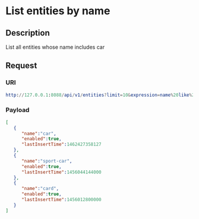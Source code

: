 # List entities by name

## Description

List all entities whose name includes car

## Request

### URI

```elm
http://127.0.0.1:8088/api/v1/entities?limit=10&expression=name%20like%20%27*car*%27
```

### Payload

```json
[
   {
      "name":"car",
      "enabled":true,
      "lastInsertTime":1462427358127
   },
   {
      "name":"sport-car",
      "enabled":true,
      "lastInsertTime":1456044144000
   },
   {
      "name":"card",
      "enabled":true,
      "lastInsertTime":1456012800000
   }
]
```
